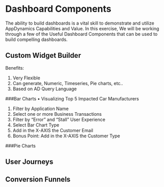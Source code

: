 
# Dashboard Components 

The ability to build dashboards is a vital skill to demonstrate and utilize AppDynamics Capabilities and Value. 
In this exercise, We will be working through a few of the Useful Dashboard Components that can be used to build compelling dashboards.

## Custom Widget Builder
Benefits:
1.	Very Flexible
2.	Can generate, Numeric, Timeseries, Pie charts, etc.. 
3.	Based on AD Query Language 

###Bar Charts
•	Visualizing Top 5 Impacted Car Manufacturers 
1.	Filter by Application Name
2.	Select one or more Business Transactions
3.	Filter by “Error” and “Stall” User Experience 
4.	Select Bar Chart Type
5.	Add in the X-AXIS the Customer Email
6.	Bonus Point: Add in the X-AXIS the Customer Type

###Pie Charts

## User Journeys

## Conversion Funnels
